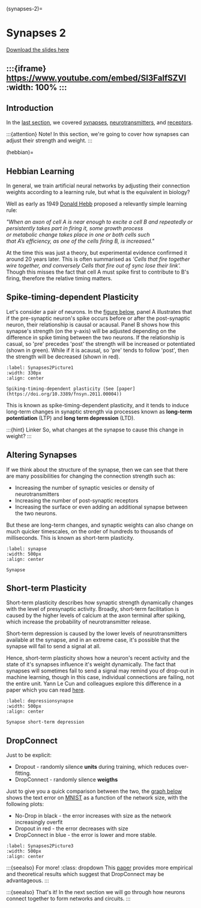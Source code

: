 (synapses-2)=
# Synapses 2

[Download the slides here](slides/W2-V1-synapses-2.pptx)

:::{iframe} https://www.youtube.com/embed/SI3FalfSZVI
:width: 100%
:::
---

## Introduction

In the [last section](#synapses1-page), we covered [synapses](#chemical-synapses), [neurotransmitters](#neurotransmitters-paragraph), and [receptors](#receptors). 

:::{attention} Note!
In this section, we're going to cover how synapses can adjust their strength and weight.
:::

(hebbian)=
## Hebbian Learning

In general, we train artificial neural networks by adjusting their connection weights according to a learning rule, but what is the equivalent in biology?

Well as early as 1949 [Donald Hebb](https://en.wikipedia.org/wiki/Donald_O._Hebb) proposed a relevantly simple learning rule: 

_"When an axon of cell A is near enough to excite a cell B and repeatedly or persistently takes part in firing it, some growth process or metabolic change takes place in one or both cells such that A’s efficiency, as one of the cells firing B, is increased."_

At the time this was just a theory, but experimental evidence confirmed it around 20 years later.
This is often summarised as _'Cells that fire together wire together, and conversely Cells that fire out of sync lose their link'._
Though this misses the fact that cell A must spike first to contribute to B's firing, therefore the relative timing matters. 

## Spike-timing-dependent Plasticity

Let's consider a pair of neurons. In the [figure below](#Synapses2Picture1), panel A illustrates that if the pre-synaptic neuron's spike occurs before or after the post-synaptic neuron, their relationship is causal or acausal. Panel B shows how this synapse's strength (on the y-axis) will be adjusted depending on the difference in spike timing between the two neurons. If the relationship is casual, so 'pre' precedes 'post' the strength will be increased or potentiated (shown in green). While if it is acausal, so 'pre' tends to follow 'post', then the strength will be decreased (shown in red).

```{figure} figures/Synapses2Picture1.jpg
:label: Synapses2Picture1
:width: 330px
:align: center

Spiking-timing-dependent plasticity (See [paper](https://doi.org/10.3389/fnsyn.2011.00004))
```

This is known as spike-timing-dependent plasticity, and it tends to induce long-term changes in synaptic strength via processes known as **long-term potentiation** (LTP) and **long term depression** (LTD).

:::{hint} Linker
So, what changes at the synapse to cause this change in weight?
:::

## Altering Synapses

If we think about the structure of the synapse, then we can see that there are many possibilities for changing the connection strength such as:

* Increasing the number of synaptic vesicles or density of neurotransmitters
* Increasing the number of post-synaptic receptors
* Increasing the surface or even adding an additional synapse between the two neurons.

But these are long-term changes, and synaptic weights can also change on much quicker timescales, on the order of hundreds to thousands of milliseconds. This is known as short-term plasticity.

```{figure} figures/Picture3.png
:label: synapse
:width: 500px
:align: center

Synapse
```

## Short-term Plasticity

Short-term plasticity describes how synaptic strength dynamically changes with the level of presynaptic activity. Broadly, short-term facilitation is caused by the higher levels of calcium at the axon terminal after spiking, which increase the probability of neurotransmitter release. 

Short-term depression is caused by the lower levels of neurotransmitters available at the synapse, and in an extreme case, it's possible that the synapse will fail to send a signal at all. 

Hence, short-term plasticity shows how a neuron's recent activity and the state of it's synapses influence it's weight dynamically. The fact that synapses will sometimes fail to send a signal may remind you of drop-out in machine learning, though in this case, individual connections are failing, not the entire unit. Yann Le Cun and colleagues explore this difference in a paper which you can read [here](http://dx.doi.org/10.4249/scholarpedia.3153).

```{figure} figures/Synapses2Picture2.png
:label: depressionsynapse
:width: 500px
:align: center

Synapse short-term depression
```

## DropConnect

Just to be explicit:

* Dropout - randomly silence **units** during training, which reduces over-fitting.
* DropConnect - randomly silence **weigths**

Just to give you a quick comparison between the two, the [graph below](#Synapses2Picture3) shows the text error on [MNIST](https://en.wikipedia.org/wiki/MNIST_database) as a function of the network size, with the following plots:

* No-Drop in black - the error increases with size as the network increasingly overfit
* Dropout in red - the error decreases with size
* DropConnect in blue - the error is lower and more stable.

```{figure} figures/Synapses2Picture3.png
:label: Synapses2Picture3
:width: 500px
:align: center
```
:::{seealso} For more!
:class: dropdown 
This [paper](https://dl.acm.org/doi/10.5555/3042817.3043055) provides more empirical and theoretical results which suggest that DropConnect may be advantageous.
:::

:::{seealso} That's it!
In the next section we will go through how neurons connect together to form networks and circuits.
:::